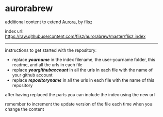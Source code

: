 # aurorabrew
additional content to extend [Aurora](https://aurorabuilder.com/), by flisz

index url: https://raw.githubusercontent.com/flisz/aurorabrew/master/flisz.index

---

instructions to get started with the repository:

- replace ***yourname*** in the index filename, the user-yourname folder, this readme, and all the urls in each file
- replace ***yourgithubaccount*** in all the urls in each file with the name of your github account
- replace ***repositoryname*** in all the urls in each file with the name of this repository

after having replaced the parts you can include the index using the new url

remember to increment the update version of the file each time when you change the content
